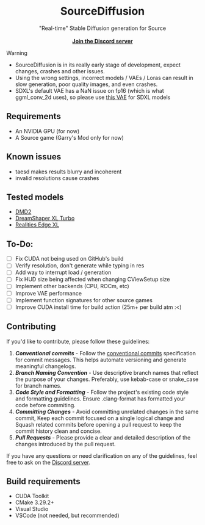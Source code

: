 <h1 align="center">
	<!-- <img src="resources/logo.png" alt="icon" width="400" height="400"><br/> -->
    <b>SourceDiffusion</b>
</h1>
<p align="center">
	"Real-time" Stable Diffusion generation for Source
    <br/> <br/>
	<a href="https://discord.gg/uEvGbYZT9x"><b>Join the Discord server</b></a>
</p>

> [!WARNING]  
> * SourceDiffusion is in its really early stage of development, expect changes, crashes and other issues.
> * Using the wrong settings, incorrect models / VAEs / Loras can result in slow generation, poor quality images, and even crashes.
> * SDXL's default VAE has a NaN issue on fp16 (which is what ggml_conv_2d uses), so please use [this VAE](https://huggingface.co/madebyollin/sdxl-vae-fp16-fix/blob/main/sdxl_vae.safetensors) for SDXL models

## Requirements
* An NVIDIA GPU (for now)
* A Source game (Garry's Mod only for now)

<!-- ## Installation 
1. Grab the latest release from this repo.
2. Extract it.
3. Run Source Diffusion.exe -->

## Known issues
* taesd makes results blurry and incoherent
* invalid resolutions cause crashes

## Tested models
* [DMD2](https://huggingface.co/tianweiy/DMD2/tree/main)
* [DreamShaper XL Turbo](https://huggingface.co/Lykon/dreamshaper-xl-turbo/tree/main)
* [Realities Edge XL](https://civitai.com/models/129666?modelVersionId=356472)

## To-Do:
* [ ] Fix CUDA not being used on GitHub's build
* [ ] Verify resolution, don't generate while typing in res
* [ ] Add way to interrupt load / generation 
* [ ] Fix HUD size being affected when changing CViewSetup size
* [ ] Implement other backends (CPU, ROCm, etc) 
* [ ] Improve VAE performance
* [ ] Implement function signatures for other source games
* [ ] Improve CUDA install time for build action (25m+ per build atm :<)
 
## Contributing
If you'd like to contribute, please follow these guidelines:
1. ***Conventional commits*** - Follow the [conventional commits](https://www.conventionalcommits.org/en/v1.0.0/) specification for commit messages. This helps automate versioning and generate meaningful changelogs.
2. ***Branch Naming Convention*** - Use descriptive branch names that reflect the purpose of your changes. Preferably, use kebab-case or snake_case for branch names.
3. ***Code Style and Formatting*** - Follow the project's existing code style and formatting guidelines. Ensure .clang-format has formatted your code before commiting.
4. ***Committing Changes*** - Avoid committing unrelated changes in the same commit, Keep each commit focused on a single logical change and Squash related commits before opening a pull request to keep the commit history clean and concise.
5. ***Pull Requests*** - Please provide a clear and detailed description of the changes introduced by the pull request.

If you have any questions or need clarification on any of the guidelines, feel free to ask on the [Discord server](https://discord.gg/uEvGbYZT9x).

## Build requirements
* CUDA Toolkit
* CMake 3.29.2+
* Visual Studio
* VSCode (not needed, but recommended)